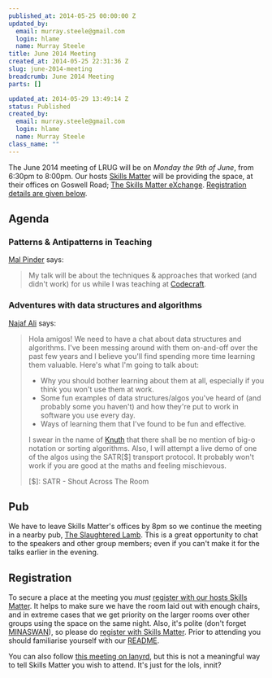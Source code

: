 ```yaml
--- 
published_at: 2014-05-25 00:00:00 Z
updated_by: 
  email: murray.steele@gmail.com
  login: hlame
  name: Murray Steele
title: June 2014 Meeting
created_at: 2014-05-25 22:31:36 Z
slug: june-2014-meeting
breadcrumb: June 2014 Meeting
parts: []

updated_at: 2014-05-29 13:49:14 Z
status: Published
created_by: 
  email: murray.steele@gmail.com
  login: hlame
  name: Murray Steele
class_name: ""
---
```


The June 2014 meeting of LRUG will be on *Monday the 9th of June*, from 6:30pm to 8:00pm.  Our hosts [Skills Matter](http://skillsmatter.com/) will be providing the space, at their offices on Goswell Road; [The Skills Matter eXchange](https://skillsmatter.com/locations/96-skills-matter-exchange).  <a href="#jun14registration">Registration details are given below</a>.

Agenda
------

### Patterns & Antipatterns in Teaching

[Mal Pinder](https://twitter.com/malpinder) says:

> My talk will be about the techniques & approaches that 
> worked (and didn't work) for us while I was teaching at
> [Codecraft](http://tech.fundingcircle.com/codecraft/).

### Adventures with data structures and algorithms

[Najaf Ali](http://happybearsoftware.com/) says:

> Hola amigos! We need to have a chat about data structures
> and algorithms. I've been messing around with them on-and-off
> over the past few years and I believe you'll find spending
> more time learning them valuable. Here's what I'm going to
> talk about:
>
> * Why you should bother learning about them at all, especially if you think you won't use them at work.
> * Some fun examples of data structures/algos you've heard of (and probably some you haven't) and how they're put to work in software you use every day.
> * Ways of learning them that I've found to be fun and effective.
>
> I swear in the name of [Knuth](https://en.wikipedia.org/wiki/Donald_Knuth) that there shall be no mention of 
> big-o notation or sorting algorithms. Also, I will attempt a 
> live demo of one of the algos using the SATR[$] transport 
> protocol. It probably won't work if you are good at the maths
> and feeling mischievous.
>
> [$]: SATR - Shout Across The Room

Pub
---

We have to leave Skills Matter's offices by 8pm so we continue the meeting in a nearby pub, [The Slaughtered Lamb](http://www.theslaughteredlambpub.com/).  This is a great opportunity to chat to the speakers and other group members; even if you can't make it for the talks earlier in the evening.

Registration <a name="jun14registration">&nbsp;</a>
---------------------------------------------------

To secure a place at the meeting you *must* [register with our hosts Skills Matter](https://skillsmatter.com/meetups/6426-patterns-antipatterns-in-teaching#community).  It helps to make sure we have the room laid out with enough chairs, and in extreme cases that we get priority on the larger rooms over other groups using the space on the same night.  Also, it's polite (don't forget [MINASWAN](http://oreilly.com/ruby/excerpts/ruby-learning-rails/ruby-glossary.html#I_indexterm_d1e32036)), so please do [register with Skills Matter](https://skillsmatter.com/meetups/6426-patterns-antipatterns-in-teaching#community).  Prior to attending you should familiarise yourself with our [README](http://readme.lrug.org/).

You can also follow [this meeting on lanyrd](http://lanyrd.com/2014/lrug-june/), but this is not a meaningful way to tell Skills Matter you wish to attend.  It's just for the lols, innit?

